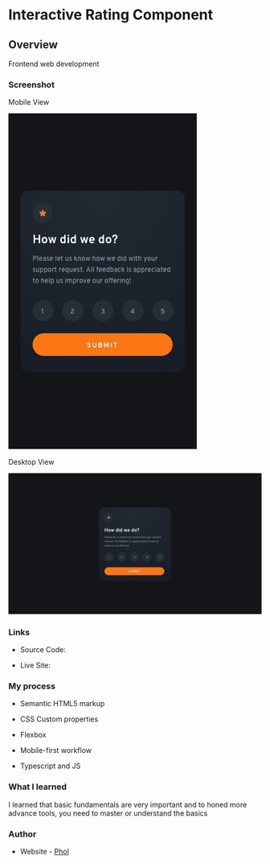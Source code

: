 # Interactive Rating Component

## Overview

Frontend web development

### Screenshot

Mobile View

<img src='./design/mobile-design.jpg' alt='Image'/>

Desktop View

<img src='./design/desktop-design.jpg' alt='Image'/>

### Links

- Source Code: 

- Live Site: 

### My process

- Semantic HTML5 markup

- CSS Custom properties

- Flexbox

- Mobile-first workflow

- Typescript and JS


### What I learned

I learned that basic fundamentals are very important and to honed more advance tools, you need to master or understand the basics

### Author

- Website - [Phol](https://phol.vercel.app/)